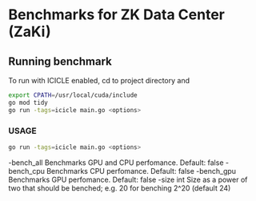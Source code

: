 # Benchmarks for ZK Data Center (ZaKi)


## Running benchmark

To run with ICICLE enabled, cd to project directory and

```sh
export CPATH=/usr/local/cuda/include
go mod tidy
go run -tags=icicle main.go <options>
```

### USAGE
```sh
go run -tags=icicle main.go <options>
```
  -bench_all
        Benchmarks GPU and CPU perfomance. Default: false
  -bench_cpu
        Benchmarks CPU perfomance. Default: false
  -bench_gpu
        Benchmarks GPU perfomance. Default: false
  -size int
        Size as a power of two that should be benched; e.g. 20 for benching 2^20 (default 24)
